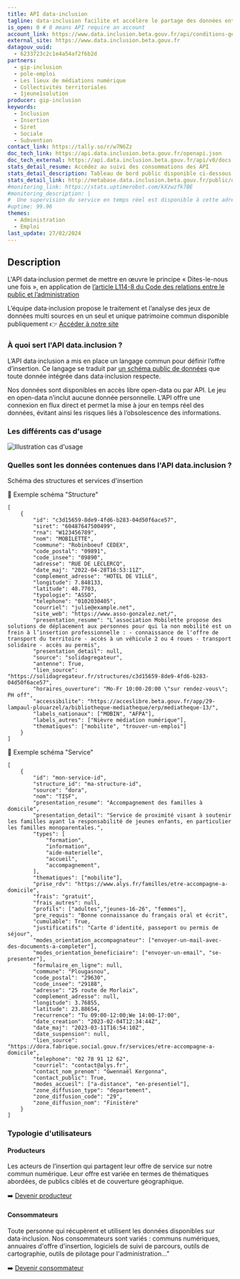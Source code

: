 ```yaml
---
title: API data·inclusion
tagline: data·inclusion facilite et accélère le partage des données entre les acteurs de l'insertion en mutualisant l’effort de mise à jour et de recensement entre les différents services numériques.
is_open: 0 # 0 means API require an account
account_link: https://www.data.inclusion.beta.gouv.fr/api/conditions-generales-dutilisation-de-lapi
external_site: https://www.data.inclusion.beta.gouv.fr
datagouv_uuid:
  - 6233723c2c1e4a54af2f6b2d
partners:
  - gip-inclusion
  - pole-emploi
  - Les lieux de médiations numérique
  - Collectivités territoriales
  - 1jeune1solution
producer: gip-inclusion
keywords:
  - Inclusion
  - Insertion
  - Siret
  - Sociale
  - Subvention
contact_link: https://tally.so/r/w7N6Zz
doc_tech_link: https://api.data.inclusion.beta.gouv.fr/openapi.json
doc_tech_external: https://api.data.inclusion.beta.gouv.fr/api/v0/docs
stats_detail_resume: Accédez au suivi des consommations des API
stats_detail_description: Tableau de bord public disponible ci-dessous
stats_detail_link: http://metabase.data.inclusion.beta.gouv.fr/public/dashboard/a53c0d36-3467-41d9-876e-973311604ae2
#monitoring_link: https://stats.uptimerobot.com/kXzwzfk7BE
#monitoring_description: |
#  Une supervision du service en temps réel est disponible à cette adresse.
#uptime: 99.96
themes:
  - Administration
  - Emploi
last_update: 27/02/2024
---
```


## Description
L'API data·inclusion permet de mettre en œuvre le principe « Dites-le-nous une fois », en application de [l’article L114-8 du Code des relations entre le public et l’administration](https://www.legifrance.gouv.fr/codes/article_lc/LEGIARTI000045213315)

L’équipe data·inclusion propose le traitement et l’analyse des jeux de données multi sources en un seul et unique patrimoine commun disponible publiquement 👉 [Accéder à notre site](https://www.data.inclusion.beta.gouv.fr/)

### À quoi sert l'API data.inclusion  ?

L’API data·inclusion a mis en place un langage commun pour définir l’offre d’insertion. Ce langage se traduit par [un schéma public de données](https://github.com/gip-inclusion/data-inclusion-schema/tree/main/schemas) que toute donnée intégrée dans data·inclusion respecte.

Nos données sont disponibles en accès libre open-data ou par API. Le jeu en open-data n’inclut aucune donnée personnelle. L’API offre une connexion en flux direct et permet la mise à jour en temps réel des données, évitant ainsi les risques liés à l’obsolescence des informations.

### Les différents cas d'usage

![Illustration cas d'usage](/images/divers/api-data-inclusion-ecosystem.png)

### Quelles sont les données contenues dans l'API data.inclusion  ?

Schéma des structures et services d'insertion

🔎 Exemple schéma "Structure"

```
[
	{
    	"id": "c3d15659-8de9-4fd6-b283-04d50f6ace57",
    	"siret": "60487647500499",
    	"rna": "W123456789",
    	"nom": "MOBILETTE",
    	"commune": "Robinboeuf CEDEX",
    	"code_postal": "09891",
    	"code_insee": "09890",
    	"adresse": "RUE DE LECLERCQ",
    	"date_maj": "2022-04-28T16:53:11Z",
    	"complement_adresse": "HOTEL DE VILLE",
    	"longitude": 7.848133,
    	"latitude": 48.7703,
    	"typologie": "ASSO",
    	"telephone": "0102030405",
    	"courriel": "julie@example.net",
    	"site_web": "https://www.asso-gonzalez.net/",
    	"presentation_resume": "L’association Mobilette propose des solutions de déplacement aux personnes pour qui la non mobilité est un frein à l’insertion professionnelle : - connaissance de l'offre de transport du territoire - accès à un véhicule 2 ou 4 roues - transport solidaire - accès au permis",
    	"presentation_detail": null,
    	"source": "solidagregateur",
    	"antenne": True,
    	"lien_source": "https://solidagregateur.fr/structures/c3d15659-8de9-4fd6-b283-04d50f6ace57",
    	"horaires_ouverture": "Mo-Fr 10:00-20:00 \"sur rendez-vous\"; PH off",
    	"accessibilite": "https://acceslibre.beta.gouv.fr/app/29-lampaul-plouarzel/a/bibliotheque-mediatheque/erp/mediatheque-13/",
    	"labels_nationaux": ["MOBIN", "AFPA"],
    	"labels_autres": ["Nièvre médiation numérique"],
    	"thematiques": ["mobilite", "trouver-un-emploi"]
	}
]
```


🔎 Exemple schéma "Service"

```
[
	{
    	"id": "mon-service-id",
    	"structure_id": "ma-structure-id",
    	"source": "dora",
    	"nom": "TISF",
    	"presentation_resume": "Accompagnement des familles à domicile",
    	"presentation_detail": "Service de proximité visant à soutenir les familles ayant la responsabilité de jeunes enfants, en particulier les familles monoparentales.",
    	"types": [
        	"formation",
        	"information",
        	"aide-materielle",
        	"accueil",
        	"accompagnement",
    	],
    	"thematiques": ["mobilite"],
    	"prise_rdv": "https://www.alys.fr/familles/etre-accompagne-a-domicile",
    	"frais": "gratuit",
    	"frais_autres": null,
    	"profils": ["adultes","jeunes-16-26", "femmes"],
    	"pre_requis": "Bonne connaissance du français oral et écrit",
    	"cumulable": True,
    	"justificatifs": "Carte d'identité, passeport ou permis de séjour",
    	"modes_orientation_accompagnateur": ["envoyer-un-mail-avec-des-documents-a-completer"],
    	"modes_orientation_beneficiaire": ["envoyer-un-email", "se-presenter"],
    	"formulaire_en_ligne": null,
    	"commune": "Plougasnou",
    	"code_postal": "29630",
    	"code_insee": "29188",
    	"adresse": "25 route de Morlaix",
    	"complement_adresse": null,
    	"longitude": 3.76855,
    	"latitude": 23.88654,
    	"recurrence": "Tu 09:00-12:00;We 14:00-17:00",
    	"date_creation": "2023-02-04T12:34:44Z",
    	"date_maj": "2023-03-11T16:54:10Z",
    	"date_suspension": null,
    	"lien_source": "https://dora.fabrique.social.gouv.fr/services/etre-accompagne-a-domicile",
    	"telephone": "02 78 91 12 62",
    	"courriel": "contact@alys.fr",
    	"contact_nom_prenom": "Gwennaël Kergonna",
    	"contact_public": True,
    	"modes_accueil": ["a-distance", "en-presentiel"],
    	"zone_diffusion_type": "departement",
    	"zone_diffusion_code": "29",
    	"zone_diffusion_nom": "Finistère"
	}
]
```

### Typologie d'utilisateurs

#### Producteurs
Les acteurs de l’insertion qui partagent leur offre de service sur notre commun numérique. Leur offre est variée en termes de thématiques abordées, de publics ciblés et de couverture géographique.

➡️ [Devenir producteur](https://tally.so/r/w7N6Zz)

#### Consommateurs
Toute personne qui récupèrent et utilisent les données disponibles sur data·inclusion. Nos consommateurs sont variés : communs numériques, annuaires d'offre d'insertion, logiciels de suivi de parcours, outils de cartographie, outils de pilotage pour l'administration…”

➡️ [Devenir consommateur](https://tally.so/r/w7N6Zz)



